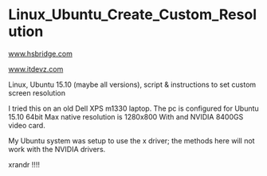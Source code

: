 # Linux_Ubuntu_Create_Custom_Resolution

www.hsbridge.com

www.itdevz.com

Linux, Ubuntu 15.10 (maybe all versions), script &amp; instructions to set custom screen resolution

I tried this on an old Dell XPS m1330 laptop.
The pc is configured for Ubuntu 15.10 64bit
Max native resolution is 1280x800
With and NVIDIA 8400GS video card.

My Ubuntu system was setup to use the x driver; the methods here will not work with the NVIDIA drivers.

xrandr !!!!
